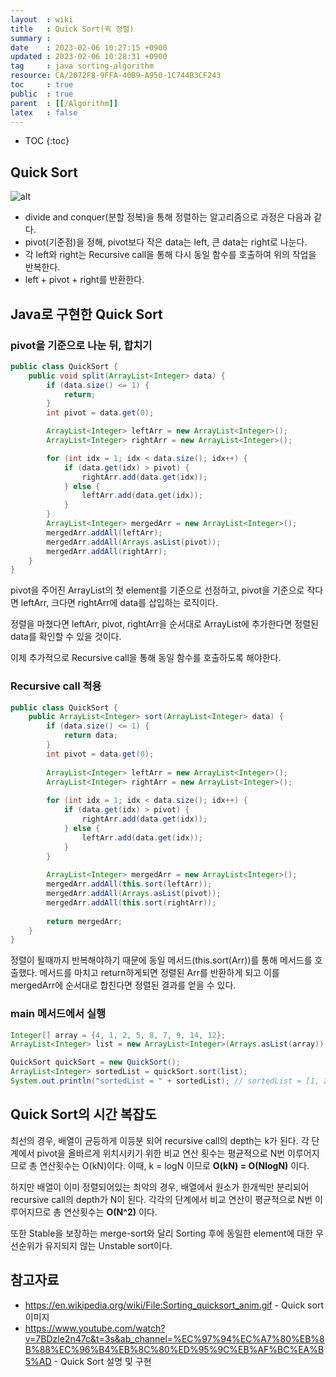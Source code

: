 ```yaml
---
layout  : wiki
title   : Quick Sort(퀵 정렬)
summary : 
date    : 2023-02-06 10:27:15 +0900
updated : 2023-02-06 10:28:31 +0900
tag     : java sorting-algorithm
resource: CA/2072F8-9FFA-40B9-A950-1C744B3CF243
toc     : true
public  : true
parent  : [[/Algorithm]]
latex   : false
---
```

* TOC
{:toc}

## Quick Sort

![alt](https://upload.wikimedia.org/wikipedia/commons/6/6a/Sorting_quicksort_anim.gif)

- divide and conquer(분할 정복)을 통해 정렬하는 알고리즘으로 과정은 다음과 같다. 
- pivot(기준점)을 정해, pivot보다 작은 data는 left, 큰 data는 right로 나눈다.
- 각 left와 right는 Recursive call을 통해 다시 동일 함수를 호출하여 위의 작업을 반복한다.
- left + pivot + right를 반환한다.

## Java로 구현한 Quick Sort

### pivot을 기준으로 나눈 뒤, 합치기

```java
public class QuickSort {
    public void split(ArrayList<Integer> data) {
        if (data.size() <= 1) {
            return;
        }
        int pivot = data.get(0);

        ArrayList<Integer> leftArr = new ArrayList<Integer>();
        ArrayList<Integer> rightArr = new ArrayList<Integer>();

        for (int idx = 1; idx < data.size(); idx++) {
            if (data.get(idx) > pivot) {
                rightArr.add(data.get(idx));
            } else {
                leftArr.add(data.get(idx));
            }
        }
        ArrayList<Integer> mergedArr = new ArrayList<Integer>();
        mergedArr.addAll(leftArr);
        mergedArr.addAll(Arrays.asList(pivot));
        mergedArr.addAll(rightArr);
    }
}
```

pivot을 주어진 ArrayList의 첫 element를 기준으로 선정하고, pivot을 기준으로 작다면 leftArr, 크다면 rightArr에 data를 삽입하는 로직이다.

정렬을 마쳤다면 leftArr, pivot, rightArr을 순서대로 ArrayList에 추가한다면 정렬된 data를 확인할 수 있을 것이다.

이제 추가적으로 Recursive call을 통해 동일 함수를 호출하도록 해야한다.

### Recursive call 적용

```java
public class QuickSort {
    public ArrayList<Integer> sort(ArrayList<Integer> data) {
        if (data.size() <= 1) {
            return data;
        }
        int pivot = data.get(0);
        
        ArrayList<Integer> leftArr = new ArrayList<Integer>();
        ArrayList<Integer> rightArr = new ArrayList<Integer>();        
        
        for (int idx = 1; idx < data.size(); idx++) {
            if (data.get(idx) > pivot) {
                rightArr.add(data.get(idx));
            } else {
                leftArr.add(data.get(idx));
            }
        }
        
        ArrayList<Integer> mergedArr = new ArrayList<Integer>();
        mergedArr.addAll(this.sort(leftArr));
        mergedArr.addAll(Arrays.asList(pivot));
        mergedArr.addAll(this.sort(rightArr));
        
        return mergedArr;        
    }
}
```

정렬이 될때까지 반복해야하기 때문에 동일 메서드(this.sort(Arr))를 통해 메서드를 호출했다. 메서드를 마치고 return하게되면 정렬된 Arr를 반환하게 되고 이를
mergedArr에 순서대로 합친다면 정렬된 결과를 얻을 수 있다.

### main 메서드에서 실행

```java
Integer[] array = {4, 1, 2, 5, 8, 7, 9, 14, 12};
ArrayList<Integer> list = new ArrayList<Integer>(Arrays.asList(array));

QuickSort quickSort = new QuickSort();
ArrayList<Integer> sortedList = quickSort.sort(list);
System.out.println("sortedList = " + sortedList); // sortedList = [1, 2, 4, 5, 7, 8, 9, 12, 14]
```

## Quick Sort의 시간 복잡도

최선의 경우, 배열이 균등하게 이등분 되어 recursive call의 depth는 k가 된다. 각 단계에서 pivot을 올바르게 위치시키기 위한 비교 연산 횟수는 평균적으로 N번 
이루어지므로 총 연산횟수는 O(kN)이다. 이때, k = logN 이므로 **O(kN) = O(NlogN)** 이다.

하지만 배열이 이미 정렬되어있는 최악의 경우, 배열에서 원소가 한개씩만 분리되어 recursive call의 depth가 N이 된다. 
각각의 단계에서 비교 연산이 평균적으로 N번 이루어지므로 총 연산횟수는 **O(N^2)** 이다.

또한 Stable을 보장하는 merge-sort와 달리 Sorting 후에 동일한 element에 대한 우선순위가 유지되지 않는 Unstable sort이다.

## 참고자료
- https://en.wikipedia.org/wiki/File:Sorting_quicksort_anim.gif - Quick sort 이미지
- https://www.youtube.com/watch?v=7BDzle2n47c&t=3s&ab_channel=%EC%97%94%EC%A7%80%EB%8B%88%EC%96%B4%EB%8C%80%ED%95%9C%EB%AF%BC%EA%B5%AD - Quick Sort 설명 및 구현